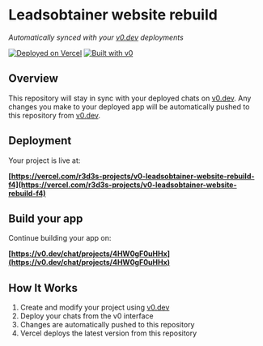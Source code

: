 # Leadsobtainer website rebuild

*Automatically synced with your [v0.dev](https://v0.dev) deployments*

[![Deployed on Vercel](https://img.shields.io/badge/Deployed%20on-Vercel-black?style=for-the-badge&logo=vercel)](https://vercel.com/r3d3s-projects/v0-leadsobtainer-website-rebuild-f4)
[![Built with v0](https://img.shields.io/badge/Built%20with-v0.dev-black?style=for-the-badge)](https://v0.dev/chat/projects/4HW0gF0uHHx)

## Overview

This repository will stay in sync with your deployed chats on [v0.dev](https://v0.dev).
Any changes you make to your deployed app will be automatically pushed to this repository from [v0.dev](https://v0.dev).

## Deployment

Your project is live at:

**[https://vercel.com/r3d3s-projects/v0-leadsobtainer-website-rebuild-f4](https://vercel.com/r3d3s-projects/v0-leadsobtainer-website-rebuild-f4)**

## Build your app

Continue building your app on:

**[https://v0.dev/chat/projects/4HW0gF0uHHx](https://v0.dev/chat/projects/4HW0gF0uHHx)**

## How It Works

1. Create and modify your project using [v0.dev](https://v0.dev)
2. Deploy your chats from the v0 interface
3. Changes are automatically pushed to this repository
4. Vercel deploys the latest version from this repository